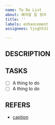 ```yaml
---
name: To Do List
about: 해야할 일 정리
title: ''
labels: enhancement
assignees: tjsgh531

---
```


## DESCRIPTION

## TASKS

- [ ] A thing to do
- [ ] A thing to do

## REFERS

- [caption]("url")
